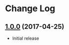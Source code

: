 # Change Log

## [1.0.0](https://github.com/TheBnl/event-tickets/tree/1.0.0) (2017-04-25)
* Initial release